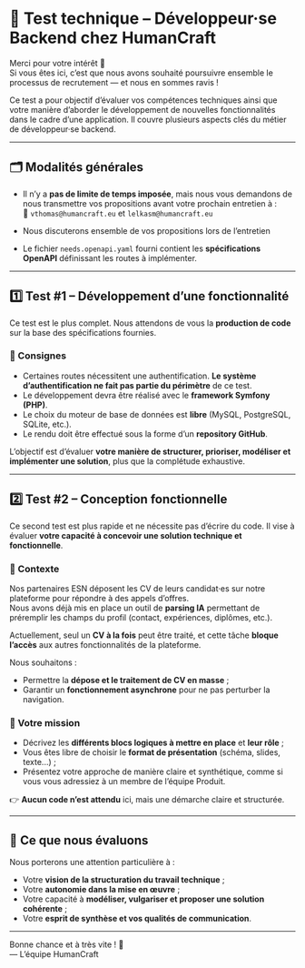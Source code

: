 # 🧪 Test technique – Développeur·se Backend chez HumanCraft

Merci pour votre intérêt 🙌  
Si vous êtes ici, c’est que nous avons souhaité poursuivre ensemble le processus de recrutement — et nous en sommes ravis !

Ce test a pour objectif d’évaluer vos compétences techniques ainsi que votre manière d’aborder le développement de nouvelles fonctionnalités dans le cadre d’une application. Il couvre plusieurs aspects clés du métier de développeur·se backend.

---

## 🗂️ Modalités générales

- Il n’y a **pas de limite de temps imposée**, mais nous vous demandons de nous transmettre vos propositions avant votre prochain entretien à :  
  📩 `vthomas@humancraft.eu` et `lelkasm@humancraft.eu`

- Nous discuterons ensemble de vos propositions lors de l’entretien

- Le fichier `needs.openapi.yaml` fourni contient les **spécifications OpenAPI** définissant les routes à implémenter.

---

## 1️⃣ Test #1 – Développement d’une fonctionnalité

Ce test est le plus complet. Nous attendons de vous la **production de code** sur la base des spécifications fournies.

### 🎯 Consignes

- Certaines routes nécessitent une authentification. **Le système d’authentification ne fait pas partie du périmètre** de ce test.
- Le développement devra être réalisé avec le **framework Symfony (PHP)**.
- Le choix du moteur de base de données est **libre** (MySQL, PostgreSQL, SQLite, etc.).
- Le rendu doit être effectué sous la forme d’un **repository GitHub**.

L’objectif est d’évaluer **votre manière de structurer, prioriser, modéliser et implémenter une solution**, plus que la complétude exhaustive.

---

## 2️⃣ Test #2 – Conception fonctionnelle

Ce second test est plus rapide et ne nécessite pas d’écrire du code. Il vise à évaluer **votre capacité à concevoir une solution technique et fonctionnelle**.

### 🎯 Contexte

Nos partenaires ESN déposent les CV de leurs candidat·es sur notre plateforme pour répondre à des appels d’offres.  
Nous avons déjà mis en place un outil de **parsing IA** permettant de préremplir les champs du profil (contact, expériences, diplômes, etc.).

Actuellement, seul un **CV à la fois** peut être traité, et cette tâche **bloque l’accès** aux autres fonctionnalités de la plateforme.

Nous souhaitons :

- Permettre la **dépose et le traitement de CV en masse** ;
- Garantir un **fonctionnement asynchrone** pour ne pas perturber la navigation.

### 📌 Votre mission

- Décrivez les **différents blocs logiques à mettre en place** et **leur rôle** ;
- Vous êtes libre de choisir le **format de présentation** (schéma, slides, texte...) ;
- Présentez votre approche de manière claire et synthétique, comme si vous vous adressiez à un membre de l’équipe Produit.

👉 **Aucun code n’est attendu** ici, mais une démarche claire et structurée.

---

## 🧠 Ce que nous évaluons

Nous porterons une attention particulière à :

- Votre **vision de la structuration du travail technique** ;
- Votre **autonomie dans la mise en œuvre** ;
- Votre capacité à **modéliser, vulgariser et proposer une solution cohérente** ;
- Votre **esprit de synthèse et vos qualités de communication**.

---

Bonne chance et à très vite ! 💪  
— L’équipe HumanCraft
